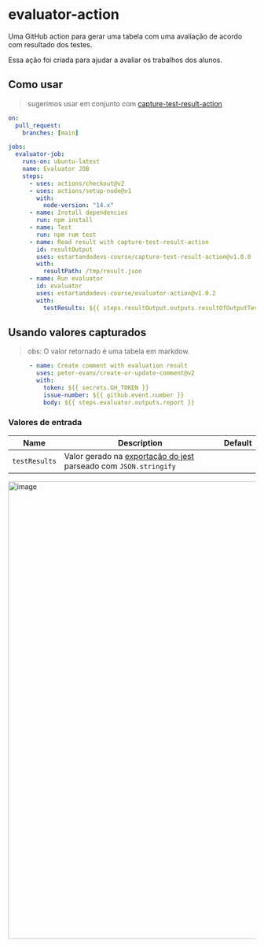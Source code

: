 # evaluator-action

Uma GitHub action para gerar uma tabela com uma avaliação de acordo com resultado dos testes.

Essa ação foi criada para ajudar a avaliar os trabalhos dos alunos.

## Como usar

>sugerimos usar em conjunto com [capture-test-result-action](https://github.com/estartandodevs-course/capture-test-result-action)

```yml
on:
  pull_request:
    branches: [main]

jobs:
  evaluator-job:
    runs-on: ubuntu-latest
    name: Evaluator JOB
    steps:
      - uses: actions/checkout@v2
      - uses: actions/setup-node@v1
        with:
          node-version: "14.x"
      - name: Install dependencies
        run: npm install
      - name: Test
        run: npm rum test
      - name: Read result with capture-test-result-action
        id: resultOutput
        uses: estartandodevs-course/capture-test-result-action@v1.0.0
        with:
          resultPath: /tmp/result.json
      - name: Run evaluator
        id: evaluator
        uses: estartandodevs-course/evaluator-action@v1.0.2
        with:
          testResults: ${{ steps.resultOutput.outputs.resultOfOutputTests }}

```

## Usando valores capturados
>obs: O valor retornado é uma tabela em markdow.

```yml
      - name: Create comment with evaluation result
        uses: peter-evans/create-or-update-comment@v2
        with:
          token: ${{ secrets.GH_TOKEN }}
          issue-number: ${{ github.event.number }}
          body: ${{ steps.evaluator.outputs.report }}

```

### Valores de entrada

| Name | Description | Default |
| --- | --- | --- |
| `testResults` | Valor gerado na [exportação do jest](https://jestjs.io/pt-BR/docs/configuration#testresultsprocessor-string) parseado com `JSON.stringify` |  |


<img width="930" alt="image" src="https://user-images.githubusercontent.com/34426836/166235131-55af6143-63d3-438d-985c-827c2d44e973.png">

